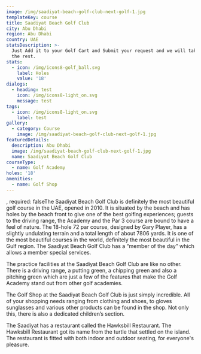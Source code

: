 ```yaml
---
image: /img/saadiyat-beach-golf-club-next-golf-1.jpg
templateKey: course
title: Saadiyat Beach Golf Club
city: Abu Dhabi
region: Abu Dhabi
country: UAE
statsDescription: >-
  Just Add it to your Golf Cart and Submit your request and we will take care of
  the rest.
stats:
  - icon: /img/icons8-golf_ball.svg
    label: Holes
    value: '18'
dialogs:
  - heading: test
    icon: /img/icons8-light_on.svg
    message: test
tags:
  - icon: /img/icons8-light_on.svg
    label: test
gallery:
  - category: Course
    image: /img/saadiyat-beach-golf-club-next-golf-1.jpg
featuredDetails:
  description: Abu Dhabi
  image: /img/saadiyat-beach-golf-club-next-golf-1.jpg
  name: Saadiyat Beach Golf Club
courseType:
  - name: Golf Academy
holes: '18'
amenities:
  - name: Golf Shop
---
```

, required: falseThe Saadiyat Beach Golf Club is definitely the most beautiful golf course in the UAE, opened in 2010. It is situated by the beach and has holes by the beach front to give one of the best golfing experiences; guests to the driving range, the Academy and the Par 3 course are bound to have a feel of nature. The 18-hole 72 par course, designed by Gary Player, has a slightly undulating terrain and a total length of about 7806 yards. It is one of the most beautiful courses in the world, definitely the most beautiful in the Gulf region. The Saadiyat Beach Golf Club has a “member of the day” which allows a member special services.

The practice facilities at the Saadiyat Beach Golf Club are like no other. There is a driving range, a putting green, a chipping green and also a pitching green which are just a few of the features that make the Golf Academy stand out from other golf academies.

The Golf Shop at the Saadiyat Beach Golf Club is just simply incredible. All of your shopping needs ranging from clothing and shoes, to gloves sunglasses and various other products can be found in the shop. Not only this, there is also a dedicated children’s section.

The Saadiyat has a restaurant called the Hawksbill Restaurant. The Hawksbill Restaurant got its name from the turtle that settled on the island. The restaurant is fitted with both indoor and outdoor seating, for everyone's pleasure.
